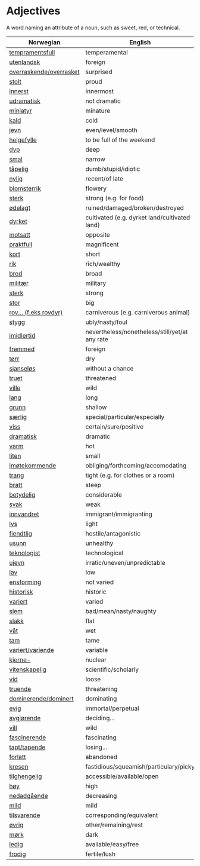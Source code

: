 # Adjectives

A word naming an attribute of a noun, such as sweet, red, or technical.

| Norwegian | English |
| --- | --- |
| [tempramentsfull](https://www.ordnett.no/search?language=no&phrase=tempramentsfull) | temperamental |
| [utenlandsk](https://www.ordnett.no/search?language=no&phrase=utenlandsk) | foreign |
| [overraskende/overrasket](https://www.ordnett.no/search?language=no&phrase=overraskende/overrasket) | surprised |
| [stolt](https://www.ordnett.no/search?language=no&phrase=stolt) | proud |
| [innerst](https://www.ordnett.no/search?language=no&phrase=innerst) | innermost |
| [udramatisk](https://www.ordnett.no/search?language=no&phrase=udramatisk) | not dramatic |
| [miniatyr](https://www.ordnett.no/search?language=no&phrase=miniatyr) | minature |
| [kald](https://www.ordnett.no/search?language=no&phrase=kald) | cold |
| [jevn](https://www.ordnett.no/search?language=no&phrase=jevn) | even/level/smooth |
| [helgefylle](https://www.ordnett.no/search?language=no&phrase=helgefylle) | to be full of the weekend |
| [dyp](https://www.ordnett.no/search?language=no&phrase=dyp) | deep |
| [smal](https://www.ordnett.no/search?language=no&phrase=smal) | narrow |
| [tåpelig](https://www.ordnett.no/search?language=no&phrase=tåpelig) | dumb/stupid/idiotic |
| [nylig](https://www.ordnett.no/search?language=no&phrase=nylig) | recent/of late |
| [blomsterrik](https://www.ordnett.no/search?language=no&phrase=blomsterrik) | flowery |
| [sterk](https://www.ordnett.no/search?language=no&phrase=sterk) | strong (e.g. for food) |
| [ødelagt](https://www.ordnett.no/search?language=no&phrase=ødelagt) | ruined/damaged/broken/destroyed |
| [dyrket](https://www.ordnett.no/search?language=no&phrase=dyrket) | cultivated (e.g. dyrket land/cultivated land) |
| [motsatt](https://www.ordnett.no/search?language=no&phrase=motsatt) | opposite |
| [praktfull](https://www.ordnett.no/search?language=no&phrase=praktfull) | magnificent |
| [kort](https://www.ordnett.no/search?language=no&phrase=kort) | short |
| [rik](https://www.ordnett.no/search?language=no&phrase=rik) | rich/wealthy |
| [bred](https://www.ordnett.no/search?language=no&phrase=bred) | broad |
| [militær](https://www.ordnett.no/search?language=no&phrase=militær) | military |
| [sterk](https://www.ordnett.no/search?language=no&phrase=sterk) | strong |
| [stor](https://www.ordnett.no/search?language=no&phrase=stor) | big |
| [rov... (f.eks rovdyr)](https://www.ordnett.no/search?language=no&phrase=rov...%20(f.eks%20rovdyr)) | carniverous (e.g. carniverous animal) |
| [stygg](https://www.ordnett.no/search?language=no&phrase=stygg) | ubly/nasty/foul |
| [imidlertid](https://www.ordnett.no/search?language=no&phrase=imidlertid) | nevertheless/nonetheless/still/yet/at any rate |
| [fremmed](https://www.ordnett.no/search?language=no&phrase=fremmed) | foreign |
| [tørr](https://www.ordnett.no/search?language=no&phrase=tørr) | dry |
| [sjanseløs](https://www.ordnett.no/search?language=no&phrase=sjanseløs) | without a chance |
| [truet](https://www.ordnett.no/search?language=no&phrase=truet) | threatened |
| [ville](https://www.ordnett.no/search?language=no&phrase=ville) | wild |
| [lang](https://www.ordnett.no/search?language=no&phrase=lang) | long |
| [grunn](https://www.ordnett.no/search?language=no&phrase=grunn) | shallow |
| [særlig](https://www.ordnett.no/search?language=no&phrase=særlig) | special/particular/especially |
| [viss](https://www.ordnett.no/search?language=no&phrase=viss) | certain/sure/positive |
| [dramatisk](https://www.ordnett.no/search?language=no&phrase=dramatisk) | dramatic |
| [varm](https://www.ordnett.no/search?language=no&phrase=varm) | hot |
| [liten](https://www.ordnett.no/search?language=no&phrase=liten) | small |
| [imøtekommende](https://www.ordnett.no/search?language=no&phrase=imøtekommende) | obliging/forthcoming/accomodating |
| [trang](https://www.ordnett.no/search?language=no&phrase=trang) | tight (e.g. for clothes or a room) |
| [bratt](https://www.ordnett.no/search?language=no&phrase=bratt) | steep |
| [betydelig](https://www.ordnett.no/search?language=no&phrase=betydelig) | considerable |
| [svak](https://www.ordnett.no/search?language=no&phrase=svak) | weak |
| [innvandret](https://www.ordnett.no/search?language=no&phrase=innvandret) | immigrant/immigranting |
| [lys](https://www.ordnett.no/search?language=no&phrase=lys) | light |
| [fiendtlig](https://www.ordnett.no/search?language=no&phrase=fiendtlig) | hostile/antagonistic |
| [usunn](https://www.ordnett.no/search?language=no&phrase=usunn) | unhealthy |
| [teknologist](https://www.ordnett.no/search?language=no&phrase=teknologist) | technological |
| [ujevn](https://www.ordnett.no/search?language=no&phrase=ujevn) | irratic/uneven/unpredictable |
| [lav](https://www.ordnett.no/search?language=no&phrase=lav) | low |
| [ensforming](https://www.ordnett.no/search?language=no&phrase=ensforming) | not varied |
| [historisk](https://www.ordnett.no/search?language=no&phrase=historisk) | historic |
| [variert](https://www.ordnett.no/search?language=no&phrase=variert) | varied |
| [slem](https://www.ordnett.no/search?language=no&phrase=slem) | bad/mean/nasty/naughty |
| [slakk](https://www.ordnett.no/search?language=no&phrase=slakk) | flat |
| [våt](https://www.ordnett.no/search?language=no&phrase=våt) | wet |
| [tam](https://www.ordnett.no/search?language=no&phrase=tam) | tame |
| [variert/variende](https://www.ordnett.no/search?language=no&phrase=variert/variende) | variable |
| [kjerne-](https://www.ordnett.no/search?language=no&phrase=kjerne-) | nuclear |
| [vitenskapelig](https://www.ordnett.no/search?language=no&phrase=vitenskapelig) | scientific/scholarly |
| [vid](https://www.ordnett.no/search?language=no&phrase=vid) | loose |
| [truende](https://www.ordnett.no/search?language=no&phrase=truende) | threatening |
| [dominerende/dominert](https://www.ordnett.no/search?language=no&phrase=dominerende/dominert) | dominating |
| [evig](https://www.ordnett.no/search?language=no&phrase=evig) | immortal/perpetual |
| [avgjørende](https://www.ordnett.no/search?language=no&phrase=avgjørende) | deciding... |
| [vill](https://www.ordnett.no/search?language=no&phrase=vill) | wild |
| [fascinerende](https://www.ordnett.no/search?language=no&phrase=fascinerende) | fascinating |
| [tapt/tapende](https://www.ordnett.no/search?language=no&phrase=tapt/tapende) | losing... |
| [forlatt](https://www.ordnett.no/search?language=no&phrase=forlatt) | abandoned |
| [kresen](https://www.ordnett.no/search?language=no&phrase=kresen) | fastidious/squeamish/particulary/picky |
| [tilghengelig](https://www.ordnett.no/search?language=no&phrase=tilghengelig) | accessible/available/open |
| [høy](https://www.ordnett.no/search?language=no&phrase=høy) | high |
| [nedadgående](https://www.ordnett.no/search?language=no&phrase=nedadgående) | decreasing |
| [mild](https://www.ordnett.no/search?language=no&phrase=mild) | mild |
| [tilsvarende](https://www.ordnett.no/search?language=no&phrase=tilsvarende) | corresponding/equivalent |
| [øvrig](https://www.ordnett.no/search?language=no&phrase=øvrig) | other/remaining/rest |
| [mørk](https://www.ordnett.no/search?language=no&phrase=mørk) | dark |
| [ledig](https://www.ordnett.no/search?language=no&phrase=ledig) | available/easy/free |
| [frodig](https://www.ordnett.no/search?language=no&phrase=frodig) | fertile/lush |

